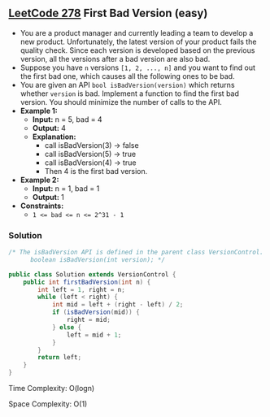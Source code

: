 ## [LeetCode 278](https://leetcode.com/problems/first-bad-version/) First Bad Version (easy)

- You are a product manager and currently leading a team to develop a new product. Unfortunately, the latest version of your product fails the quality check. Since each version is developed based on the previous version, all the versions after a bad version are also bad.
- Suppose you have `n` versions `[1, 2, ..., n]` and you want to find out the first bad one, which causes all the following ones to be bad.
- You are given an API `bool isBadVersion(version)` which returns whether `version` is bad. Implement a function to find the first bad version. You should minimize the number of calls to the API.
- **Example 1:**
    - **Input:** n = 5, bad = 4
    - **Output:** 4
    - **Explanation:**
        - call isBadVersion(3) -> false
        - call isBadVersion(5) -> true
        - call isBadVersion(4) -> true
        - Then 4 is the first bad version.
- **Example 2:**
    - **Input:** n = 1, bad = 1
    - **Output:** 1
- **Constraints:**
    -   `1 <= bad <= n <= 2^31 - 1`

### Solution

```java
/* The isBadVersion API is defined in the parent class VersionControl.
      boolean isBadVersion(int version); */

public class Solution extends VersionControl {
    public int firstBadVersion(int n) {
        int left = 1, right = n;
        while (left < right) {
            int mid = left + (right - left) / 2;
            if (isBadVersion(mid)) {
                right = mid;
            } else {
                left = mid + 1;
            }
        }
        return left;
    }
}
```

Time Complexity: O(logn)

Space Complexity: O(1)